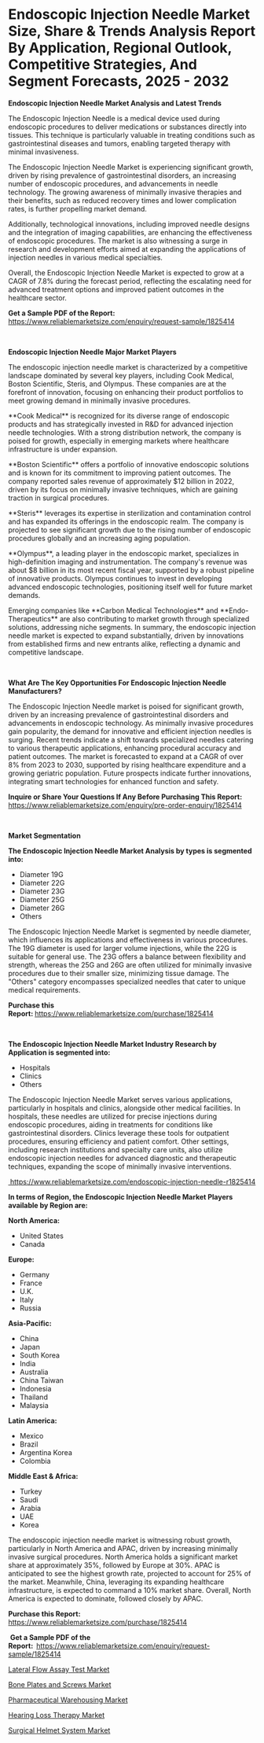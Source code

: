 <p><h1>Endoscopic Injection Needle Market Size, Share & Trends Analysis Report By Application, Regional Outlook, Competitive Strategies, And Segment Forecasts, 2025 - 2032</h1></p><p><strong>Endoscopic Injection Needle Market Analysis and Latest Trends</strong></p>
<p><p>The Endoscopic Injection Needle is a medical device used during endoscopic procedures to deliver medications or substances directly into tissues. This technique is particularly valuable in treating conditions such as gastrointestinal diseases and tumors, enabling targeted therapy with minimal invasiveness. </p><p>The Endoscopic Injection Needle Market is experiencing significant growth, driven by rising prevalence of gastrointestinal disorders, an increasing number of endoscopic procedures, and advancements in needle technology. The growing awareness of minimally invasive therapies and their benefits, such as reduced recovery times and lower complication rates, is further propelling market demand. </p><p>Additionally, technological innovations, including improved needle designs and the integration of imaging capabilities, are enhancing the effectiveness of endoscopic procedures. The market is also witnessing a surge in research and development efforts aimed at expanding the applications of injection needles in various medical specialties. </p><p>Overall, the Endoscopic Injection Needle Market is expected to grow at a CAGR of 7.8% during the forecast period, reflecting the escalating need for advanced treatment options and improved patient outcomes in the healthcare sector.</p></p>
<p><strong>Get a Sample PDF of the Report:&nbsp;</strong> <a href="https://www.reliablemarketsize.com/enquiry/request-sample/1825414?utm_campaign=1836&utm_medium=2&utm_source=Github&utm_content=ia&utm_term=03032025&utm_id=endoscopic-injection-needle">https://www.reliablemarketsize.com/enquiry/request-sample/1825414</a></p>
<p>&nbsp;</p>
<p><strong>Endoscopic Injection Needle Major Market Players</strong></p>
<p><p>The endoscopic injection needle market is characterized by a competitive landscape dominated by several key players, including Cook Medical, Boston Scientific, Steris, and Olympus. These companies are at the forefront of innovation, focusing on enhancing their product portfolios to meet growing demand in minimally invasive procedures.</p><p>**Cook Medical** is recognized for its diverse range of endoscopic products and has strategically invested in R&D for advanced injection needle technologies. With a strong distribution network, the company is poised for growth, especially in emerging markets where healthcare infrastructure is under expansion.</p><p>**Boston Scientific** offers a portfolio of innovative endoscopic solutions and is known for its commitment to improving patient outcomes. The company reported sales revenue of approximately $12 billion in 2022, driven by its focus on minimally invasive techniques, which are gaining traction in surgical procedures.</p><p>**Steris** leverages its expertise in sterilization and contamination control and has expanded its offerings in the endoscopic realm. The company is projected to see significant growth due to the rising number of endoscopic procedures globally and an increasing aging population.</p><p>**Olympus**, a leading player in the endoscopic market, specializes in high-definition imaging and instrumentation. The company's revenue was about $8 billion in its most recent fiscal year, supported by a robust pipeline of innovative products. Olympus continues to invest in developing advanced endoscopic technologies, positioning itself well for future market demands.</p><p>Emerging companies like **Carbon Medical Technologies** and **Endo-Therapeutics** are also contributing to market growth through specialized solutions, addressing niche segments. In summary, the endoscopic injection needle market is expected to expand substantially, driven by innovations from established firms and new entrants alike, reflecting a dynamic and competitive landscape.</p></p>
<p>&nbsp;</p>
<p><strong>What Are The Key Opportunities For Endoscopic Injection Needle Manufacturers?</strong></p>
<p><p>The Endoscopic Injection Needle market is poised for significant growth, driven by an increasing prevalence of gastrointestinal disorders and advancements in endoscopic technology. As minimally invasive procedures gain popularity, the demand for innovative and efficient injection needles is surging. Recent trends indicate a shift towards specialized needles catering to various therapeutic applications, enhancing procedural accuracy and patient outcomes. The market is forecasted to expand at a CAGR of over 8% from 2023 to 2030, supported by rising healthcare expenditure and a growing geriatric population. Future prospects indicate further innovations, integrating smart technologies for enhanced function and safety.</p></p>
<p><strong>Inquire or Share Your Questions If Any Before Purchasing This Report:</strong> <a href="https://www.reliablemarketsize.com/enquiry/pre-order-enquiry/1825414?utm_campaign=1836&utm_medium=2&utm_source=Github&utm_content=ia&utm_term=03032025&utm_id=endoscopic-injection-needle">https://www.reliablemarketsize.com/enquiry/pre-order-enquiry/1825414</a></p>
<p>&nbsp;</p>
<p><strong>Market Segmentation</strong></p>
<p><strong>The Endoscopic Injection Needle Market Analysis by types is segmented into:</strong></p>
<p><ul><li>Diameter 19G</li><li>Diameter 22G</li><li>Diameter 23G</li><li>Diameter 25G</li><li>Diameter 26G</li><li>Others</li></ul></p>
<p><p>The Endoscopic Injection Needle Market is segmented by needle diameter, which influences its applications and effectiveness in various procedures. The 19G diameter is used for larger volume injections, while the 22G is suitable for general use. The 23G offers a balance between flexibility and strength, whereas the 25G and 26G are often utilized for minimally invasive procedures due to their smaller size, minimizing tissue damage. The "Others" category encompasses specialized needles that cater to unique medical requirements.</p></p>
<p><strong>Purchase this Report:&nbsp;</strong><a href="https://www.reliablemarketsize.com/purchase/1825414?utm_campaign=1836&utm_medium=2&utm_source=Github&utm_content=ia&utm_term=03032025&utm_id=endoscopic-injection-needle">https://www.reliablemarketsize.com/purchase/1825414</a></p>
<p>&nbsp;</p>
<p><strong>The Endoscopic Injection Needle Market Industry Research by Application is segmented into:</strong></p>
<p><ul><li>Hospitals</li><li>Clinics</li><li>Others</li></ul></p>
<p><p>The Endoscopic Injection Needle Market serves various applications, particularly in hospitals and clinics, alongside other medical facilities. In hospitals, these needles are utilized for precise injections during endoscopic procedures, aiding in treatments for conditions like gastrointestinal disorders. Clinics leverage these tools for outpatient procedures, ensuring efficiency and patient comfort. Other settings, including research institutions and specialty care units, also utilize endoscopic injection needles for advanced diagnostic and therapeutic techniques, expanding the scope of minimally invasive interventions.</p></p>
<p><a href="https://www.reliablemarketsize.com/endoscopic-injection-needle-r1825414?utm_campaign=1836&utm_medium=2&utm_source=Github&utm_content=ia&utm_term=03032025&utm_id=endoscopic-injection-needle">&nbsp;https://www.reliablemarketsize.com/endoscopic-injection-needle-r1825414</a></p>
<p><strong>In terms of Region, the Endoscopic Injection Needle Market Players available by Region are:</strong></p>
<p>
    <p> <strong> North America: </strong>
        <ul>
            <li>United States</li>
            <li>Canada</li>
        </ul>
        </p> 
    <p> <strong> Europe: </strong>
        <ul>
            <li>Germany</li>
            <li>France</li>
            <li>U.K.</li>
            <li>Italy</li>
            <li>Russia</li>
        </ul>
        </p> 
    <p> <strong> Asia-Pacific: </strong>
        <ul>
            <li>China</li>
            <li>Japan</li>
            <li>South Korea</li>
            <li>India</li>
            <li>Australia</li>
            <li>China Taiwan</li>
            <li>Indonesia</li>
            <li>Thailand</li>
            <li>Malaysia</li>
        </ul>
        </p> 
    <p> <strong> Latin America: </strong>
        <ul>
            <li>Mexico</li>
            <li>Brazil</li>
            <li>Argentina Korea</li>
            <li>Colombia</li>
        </ul>
        </p> 
    <p> <strong> Middle East & Africa: </strong>
        <ul>
            <li>Turkey</li>
            <li>Saudi</li>
            <li>Arabia</li>
            <li>UAE</li>
            <li>Korea</li>
        </ul>
    </p>
    </p>
<p><p>The endoscopic injection needle market is witnessing robust growth, particularly in North America and APAC, driven by increasing minimally invasive surgical procedures. North America holds a significant market share at approximately 35%, followed by Europe at 30%. APAC is anticipated to see the highest growth rate, projected to account for 25% of the market. Meanwhile, China, leveraging its expanding healthcare infrastructure, is expected to command a 10% market share. Overall, North America is expected to dominate, followed closely by APAC.</p></p>
<p><strong>Purchase this Report: </strong><a href="https://www.reliablemarketsize.com/purchase/1825414?utm_campaign=1836&utm_medium=2&utm_source=Github&utm_content=ia&utm_term=03032025&utm_id=endoscopic-injection-needle">https://www.reliablemarketsize.com/purchase/1825414</a></p>
<p>&nbsp;<strong>Get a Sample PDF of the Report:&nbsp;&nbsp;</strong><a href="https://www.reliablemarketsize.com/enquiry/request-sample/1825414?utm_campaign=1836&utm_medium=2&utm_source=Github&utm_content=ia&utm_term=03032025&utm_id=endoscopic-injection-needle">https://www.reliablemarketsize.com/enquiry/request-sample/1825414</a></p>
<p><strong></strong></p>
<p><p><a href="https://github.com/osbornrdaflalo/Market-Research-Report-List-1/blob/main/lateral-flow-assay-test-market.md?utm_campaign=1836&utm_medium=2&utm_source=Github&utm_content=ia&utm_term=03032025&utm_id=endoscopic-injection-needle">Lateral Flow Assay Test Market</a></p><p><a href="https://github.com/kimberjam0i/Market-Research-Report-List-1/blob/main/bone-plates-and-screws-market.md?utm_campaign=1836&utm_medium=2&utm_source=Github&utm_content=ia&utm_term=03032025&utm_id=endoscopic-injection-needle">Bone Plates and Screws Market</a></p><p><a href="https://github.com/lashaunm5st/Market-Research-Report-List-1/blob/main/pharmaceutical-warehousing-market.md?utm_campaign=1836&utm_medium=2&utm_source=Github&utm_content=ia&utm_term=03032025&utm_id=endoscopic-injection-needle">Pharmaceutical Warehousing Market</a></p><p><a href="https://github.com/antonioc6hal/Market-Research-Report-List-1/blob/main/hearing-loss-therapy-market.md?utm_campaign=1836&utm_medium=2&utm_source=Github&utm_content=ia&utm_term=03032025&utm_id=endoscopic-injection-needle">Hearing Loss Therapy Market</a></p><p><a href="https://github.com/ElviraLeka1962/Market-Research-Report-List-1/blob/main/surgical-helmet-system-market.md?utm_campaign=1836&utm_medium=2&utm_source=Github&utm_content=ia&utm_term=03032025&utm_id=endoscopic-injection-needle">Surgical Helmet System Market</a></p></p>